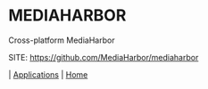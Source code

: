 # MEDIAHARBOR

 Cross-platform MediaHarbor

 SITE: https://github.com/MediaHarbor/mediaharbor

 | [Applications](https://portable-linux-apps.github.io/apps.html) | [Home](https://portable-linux-apps.github.io)
